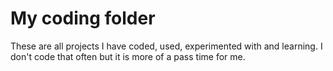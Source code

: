 # My coding folder
These are all projects I have coded, used, experimented with and learning. I don't code that often but it is more of a pass time for me. 
